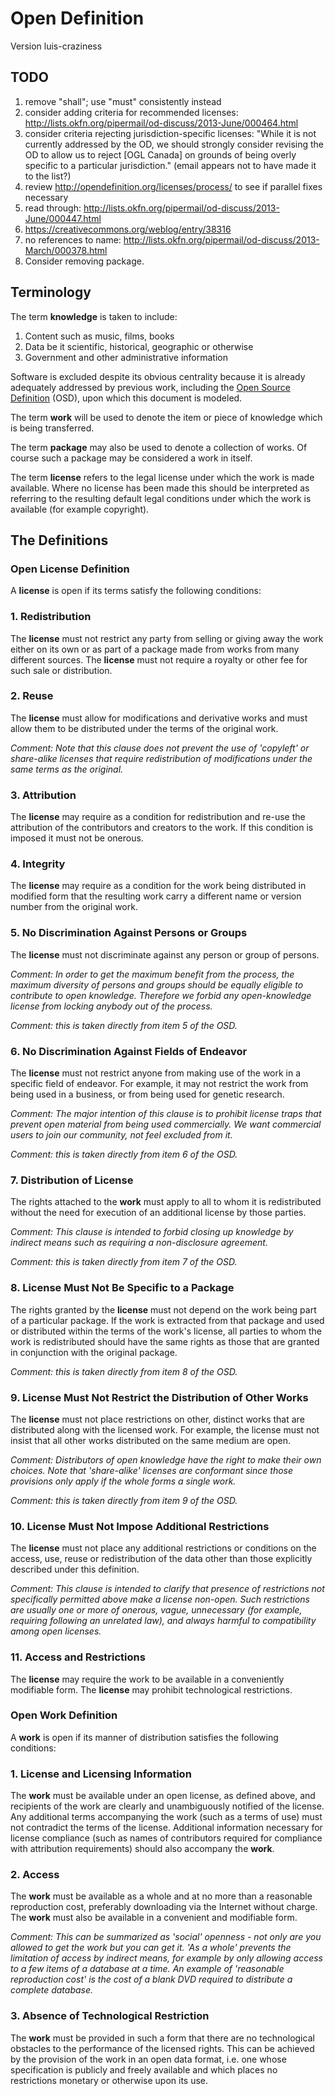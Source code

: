 # Open Definition
Version luis-craziness

## TODO

1. remove "shall"; use "must" consistently instead
2. consider adding criteria for recommended licenses: http://lists.okfn.org/pipermail/od-discuss/2013-June/000464.html
3. consider criteria rejecting jurisdiction-specific licenses: "While it is not currently addressed by the OD, we should strongly
consider revising the OD to allow us to reject [OGL Canada] on
grounds of being overly specific to a particular jurisdiction." (email appears not to have made it to the list?)
3. review http://opendefinition.org/licenses/process/ to see if parallel fixes necessary
5. read through: http://lists.okfn.org/pipermail/od-discuss/2013-June/000447.html
6. https://creativecommons.org/weblog/entry/38316
7. no references to name: http://lists.okfn.org/pipermail/od-discuss/2013-March/000378.html
8. Consider removing package.

## Terminology

The term **knowledge** is taken to include:

  1. Content such as music, films, books
  2. Data be it scientific, historical, geographic or otherwise
  3. Government and other administrative information

Software is excluded despite its obvious centrality because it is
already adequately addressed by previous work, including the [Open Source
Definition](http://www.opensource.org/docs/osd) (OSD), upon which this
document is modeled.

The term **work** will be used to denote the item or piece of knowledge
which is being transferred.

The term **package** may also be used to denote a collection of works. Of
course such a package may be considered a work in itself.

The term **license** refers to the legal license under which the work is
made available. Where no license has been made this should be interpreted
as referring to the resulting default legal conditions under which the
work is available (for example copyright).

## The Definitions

### Open License Definition

A **license** is open if its terms satisfy the following conditions:

### 1. Redistribution

The **license** must not restrict any party from selling or giving away
the work either on its own or as part of a package made from works from
many different sources. The **license** must not require a royalty or
other fee for such sale or distribution.

### 2. Reuse

The **license** must allow for modifications and derivative works and
must allow them to be distributed under the terms of the original work.

*Comment: Note that this clause does not prevent the use of 'copyleft'
or share-alike licenses that require redistribution of modifications
under the same terms as the original.*

### 3. Attribution

The **license** may require as a condition for redistribution and re-use
the attribution of the contributors and creators to the work. If this
condition is imposed it must not be onerous.

### 4. Integrity

The **license** may require as a condition for the work being distributed
in modified form that the resulting work carry a different name or
version number from the original work.

### 5. No Discrimination Against Persons or Groups

The **license** must not discriminate against any person or group
of persons.

*Comment: In order to get the maximum benefit from the process, the
maximum diversity of persons and groups should be equally eligible to
contribute to open knowledge. Therefore we forbid any open-knowledge
license from locking anybody out of the process.*

*Comment: this is taken directly from item 5 of the OSD.*

### 6. No Discrimination Against Fields of Endeavor

The **license** must not restrict anyone from making use of the work in
a specific field of endeavor. For example, it may not restrict the work
from being used in a business, or from being used for genetic research.

*Comment: The major intention of this clause is to prohibit license
traps that prevent open material from being used commercially. We want
commercial users to join our community, not feel excluded from it.*

*Comment: this is taken directly from item 6 of the OSD.*

### 7. Distribution of License

The rights attached to the **work** must apply to all to whom it is
redistributed without the need for execution of an additional license
by those parties.

*Comment: This clause is intended to forbid closing up knowledge by
indirect means such as requiring a non-disclosure agreement.*

*Comment: this is taken directly from item 7 of the OSD.*

### 8. License Must Not Be Specific to a Package

The rights granted by the **license** must not depend on the work being part
of a particular package. If the work is extracted from that package and
used or distributed within the terms of the work's license, all parties
to whom the work is redistributed should have the same rights as those
that are granted in conjunction with the original package.

*Comment: this is taken directly from item 8 of the OSD.*

### 9. License Must Not Restrict the Distribution of Other Works

The **license** must not place restrictions on other, distinct works that are
distributed along with the licensed work. For example, the license must
not insist that all other works distributed on the same medium are open.

*Comment: Distributors of open knowledge have the right to make their
own choices. Note that 'share-alike' licenses are conformant since those
provisions only apply if the whole forms a single work.*

*Comment: this is taken directly from item 9 of the OSD.*

### 10. License Must Not Impose Additional Restrictions

The **license** must not place any additional restrictions or conditions
on the access, use, reuse or redistribution of the data other than those
explicitly described under this definition.

*Comment: This clause is intended to clarify that presence of restrictions
not specifically permitted above make a license non-open. Such
restrictions are usually one or more of onerous, vague, unnecessary
(for example, requiring following an unrelated law), and always harmful
to compatibility among open licenses.*

### 11. Access and Restrictions

The **license** may require the work to be available in a conveniently modifiable form. The **license** may prohibit technological restrictions.

### Open Work Definition

A **work** is open if its manner of distribution satisfies the following
conditions:

### 1. License and Licensing Information

The **work** must be available under an open license, as defined above, and 
recipients of the work are clearly and unambiguously notified of the 
license. Any additional terms accompanying the work (such as a terms
of use) must not contradict the terms of the license. Additional information necessary for license compliance (such as names of contributors required for compliance with attribution requirements) should also accompany the **work**.

### 2. Access

The **work** must be available as a whole and at no more than a
reasonable reproduction cost, preferably downloading via the Internet
without charge. The **work** must also be available in a convenient and
modifiable form. 

*Comment: This can be summarized as 'social' openness - not only are
you allowed to get the work but you can get it. 'As a whole' prevents
the limitation of access by indirect means, for example by only allowing
access to a few items of a database at a time. An example of 'reasonable 
reproduction cost' is the cost of a blank DVD required to distribute a complete database.*

### 3. Absence of Technological Restriction

The **work** must be provided in such a form that there are no
technological obstacles to the performance of the licensed rights. This
can be achieved by the provision of the work in an open data format,
i.e. one whose specification is publicly and freely available and which
places no restrictions monetary or otherwise upon its use. 
